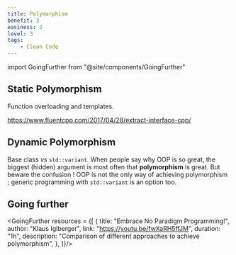 ```yaml
---
title: Polymorphism
benefit: 3
easiness: 2
level: 3
tags:
    - Clean Code
---
```

import GoingFurther from "@site/components/GoingFurther"

## Static Polymorphism

Function overloading and templates.

https://www.fluentcpp.com/2017/04/28/extract-interface-cpp/

## Dynamic Polymorphism

Base class *vs* ```std::variant```. When people say why OOP is so great, the biggest (hidden) argument is most often that **polymorphism** is great. But beware the confusion ! OOP is not the only way of achieving polymorphism ; generic programming with ```std::variant``` is an option too.

## Going further

<GoingFurther resources = {[
    {
        title: "Embrace No Paradigm Programming!",
        author: "Klaus Iglberger",
        link: "https://youtu.be/fwXaRH5ffJM",
        duration: "1h",
        description: "Comparison of different approaches to achieve polymorphism",
    },
]}/>